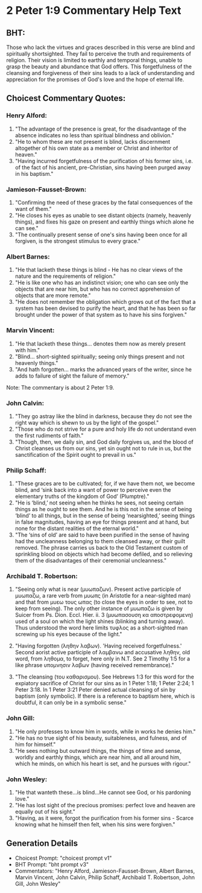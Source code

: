 # 2 Peter 1:9 Commentary Help Text

## BHT:
Those who lack the virtues and graces described in this verse are blind and spiritually shortsighted. They fail to perceive the truth and requirements of religion. Their vision is limited to earthly and temporal things, unable to grasp the beauty and abundance that God offers. This forgetfulness of the cleansing and forgiveness of their sins leads to a lack of understanding and appreciation for the promises of God's love and the hope of eternal life.

## Choicest Commentary Quotes:
### Henry Alford:
1. "The advantage of the presence is great, for the disadvantage of the absence indicates no less than spiritual blindness and oblivion."
2. "He to whom these are not present is blind, lacks discernment altogether of his own state as a member or Christ and inheritor of heaven."
3. "Having incurred forgetfulness of the purification of his former sins, i.e. of the fact of his ancient, pre-Christian, sins having been purged away in his baptism."

### Jamieson-Fausset-Brown:
1. "Confirming the need of these graces by the fatal consequences of the want of them."
2. "He closes his eyes as unable to see distant objects (namely, heavenly things), and fixes his gaze on present and earthly things which alone he can see."
3. "The continually present sense of one's sins having been once for all forgiven, is the strongest stimulus to every grace."

### Albert Barnes:
1. "He that lacketh these things is blind - He has no clear views of the nature and the requirements of religion."
2. "He is like one who has an indistinct vision; one who can see only the objects that are near him, but who has no correct apprehension of objects that are more remote."
3. "He does not remember the obligation which grows out of the fact that a system has been devised to purify the heart, and that he has been so far brought under the power of that system as to have his sins forgiven."

### Marvin Vincent:
1. "He that lacketh these things... denotes them now as merely present with him." 
2. "Blind... short-sighted spiritually; seeing only things present and not heavenly things."
3. "And hath forgotten... marks the advanced years of the writer, since he adds to failure of sight the failure of memory."

Note: The commentary is about 2 Peter 1:9.

### John Calvin:
1. "They go astray like the blind in darkness, because they do not see the right way which is shewn to us by the light of the gospel."
2. "Those who do not strive for a pure and holy life do not understand even the first rudiments of faith."
3. "Though, then, we daily sin, and God daily forgives us, and the blood of Christ cleanses us from our sins, yet sin ought not to rule in us, but the sanctification of the Spirit ought to prevail in us."

### Philip Schaff:
1. "These graces are to be cultivated; for, if we have them not, we become blind, and ‘sink back into a want of power to perceive even the elementary truths of the kingdom of God’ (Plumptre)."
2. "He is ‘blind,’ not seeing when he thinks he sees, not seeing certain things as he ought to see them. And he is this not in the sense of being ‘blind’ to all things, but in the sense of being ‘nearsighted,’ seeing things in false magnitudes, having an eye for things present and at hand, but none for the distant realities of the eternal world."
3. "The ‘sins of old’ are said to have been purified in the sense of having had the uncleanness belonging to them cleansed away, or their guilt removed. The phrase carries us back to the Old Testament custom of sprinkling blood on objects which had become defiled, and so relieving them of the disadvantages of their ceremonial uncleanness."

### Archibald T. Robertson:
1. "Seeing only what is near (μυωπαζων). Present active participle of μυωπαζω, a rare verb from μυωπς (in Aristotle for a near-sighted man) and that from μυεω τους ωπας (to close the eyes in order to see, not to keep from seeing). The only other instance of μυωπαζω is given by Suicer from Ps. Dion. Eccl. Hier. ii. 3 (μυωπασουση κα αποστρεφομενη) used of a soul on which the light shines (blinking and turning away). Thus understood the word here limits τυφλος as a short-sighted man screwing up his eyes because of the light." 

2. "Having forgotten (ληθην λαβων). 'Having received forgetfulness.' Second aorist active participle of λαμβανω and accusative ληθην, old word, from ληθομα, to forget, here only in N.T. See 2 Timothy 1:5 for a like phrase υπομνησιν λαβων (having received remembrance)." 

3. "The cleansing (του καθαρισμου). See Hebrews 1:3 for this word for the expiatory sacrifice of Christ for our sins as in 1 Peter 1:18; 1 Peter 2:24; 1 Peter 3:18. In 1 Peter 3:21 Peter denied actual cleansing of sin by baptism (only symbolic). If there is a reference to baptism here, which is doubtful, it can only be in a symbolic sense."

### John Gill:
1. "He only professes to know him in words, while in works he denies him."
2. "He has no true sight of his beauty, suitableness, and fulness, and of him for himself."
3. "He sees nothing but outward things, the things of time and sense, worldly and earthly things, which are near him, and all around him, which he minds, on which his heart is set, and he pursues with rigour."

### John Wesley:
1. "He that wanteth these...is blind...He cannot see God, or his pardoning love."
2. "He has lost sight of the precious promises: perfect love and heaven are equally out of his sight."
3. "Having, as it were, forgot the purification from his former sins - Scarce knowing what he himself then felt, when his sins were forgiven."


## Generation Details
- Choicest Prompt: "choicest prompt v1"
- BHT Prompt: "bht prompt v3"
- Commentators: "Henry Alford, Jamieson-Fausset-Brown, Albert Barnes, Marvin Vincent, John Calvin, Philip Schaff, Archibald T. Robertson, John Gill, John Wesley"
